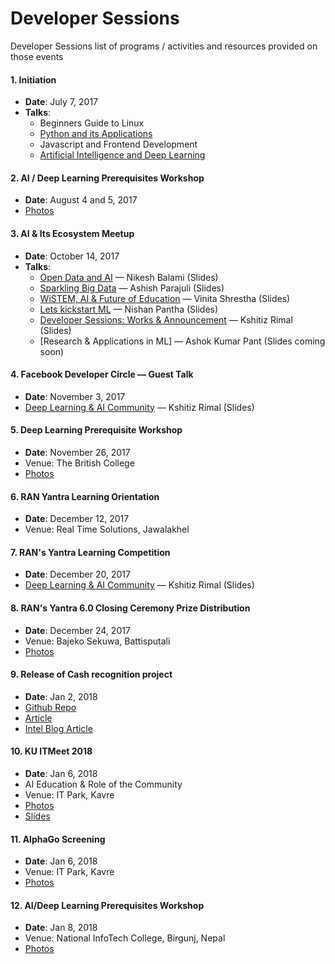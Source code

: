 # Developer Sessions

Developer Sessions list of programs / activities and resources provided on those events

#### 1. Initiation
- **Date**: July 7, 2017
- **Talks**:
   - Beginners Guide to Linux 
   - [Python and its Applications](sessions/session-1/slides/Python%20and%20its%20applications.pdf)
   - Javascript and Frontend Development
   - [Artificial Intelligence and Deep Learning](sessions/session-1/slides/AI.pdf)

#### 2. AI / Deep Learning Prerequisites Workshop
- **Date**: August 4 and 5, 2017
- [Photos](https://drive.google.com/drive/folders/0B3P-rtZ-CedrLWFGdjNCUzFLZk0)

#### 3. AI & Its Ecosystem Meetup
- **Date**: October 14, 2017
- **Talks**:
	- [Open Data and AI](sessions/october14/open_data/open_data.pdf) — Nikesh Balami (Slides)
	- [Sparkling Big Data](sessions/october14/big_data/big_data.pdf) — Ashish Parajuli (Slides)
	- [WiSTEM, AI & Future of Education](sessions/october14/wistem/wistem.ppt) — Vinita Shrestha (Slides)
	- [Lets kickstart ML](http://www.nishanpantha.com.np/lets-kickstart-ml/) — Nishan Pantha (Slides)
	- [Developer Sessions: Works & Announcement](sessions/october14/announcement/slides.pptx) — Kshitiz Rimal (Slides)
	- [Research & Applications in ML] — Ashok Kumar Pant (Slides coming soon)

#### 4. Facebook Developer Circle — Guest Talk
- **Date**: November 3, 2017
- [Deep Learning & AI Community](sessions/facebook_circle/ai_community.pptx) — Kshitiz Rimal (Slides)


#### 5. Deep Learning Prerequisite Workshop
- **Date**: November 26, 2017
- Venue: The British College
- [Photos](https://drive.google.com/drive/folders/1YHJb00Kz2FUpl2-vuCGyGDnu9nHaHCT8?usp=sharing)

#### 6. RAN Yantra Learning Orientation
- **Date**: December 12, 2017
- Venue: Real Time Solutions, Jawalakhel

#### 7. RAN's Yantra Learning Competition
- **Date**: December 20, 2017
- [Deep Learning & AI Community](sessions/facebook_circle/ai_community.pptx) — Kshitiz Rimal (Slides)

#### 8. RAN's Yantra 6.0 Closing Ceremony Prize Distribution
- **Date**: December 24, 2017
- Venue: Bajeko Sekuwa, Battisputali
- [Photos](https://www.facebook.com/kshitizrimal/posts/10155827704367936?pnref=story)

#### 9. Release of Cash recognition project
- **Date**: Jan 2, 2018
- [Github Repo](https://github.com/devSessions/crvi)
- [Article](https://medium.com/deep-learning-journals/practical-lessons-learned-while-implementing-image-classifier-6dc39c6efd7e)
- [Intel Blog Article](https://software.intel.com/en-us/blogs/2017/11/21/cash-recognition-for-the-visually-impaired-using-deep-learning)

#### 10. KU ITMeet 2018
- **Date**: Jan 6, 2018
- AI Education & Role of the Community
- Venue: IT Park, Kavre
- [Photos](https://drive.google.com/open?id=1Ma0ptN0UZ2-zlz8e-abYR0QO7LETscym)
- [Slides](sessions/Jan6/AI_Education.pptx)

#### 11. AlphaGo Screening
- **Date**: Jan 6, 2018
- Venue: IT Park, Kavre
- [Photos](https://drive.google.com/open?id=1Ma0ptN0UZ2-zlz8e-abYR0QO7LETscym)

#### 12. AI/Deep Learning Prerequisites Workshop
- **Date**: Jan 8, 2018
- Venue: National InfoTech College, Birgunj, Nepal
- [Photos](https://drive.google.com/open?id=1BBP6_LwgH98vHSDL9oA3QGBulerf4gJ3)